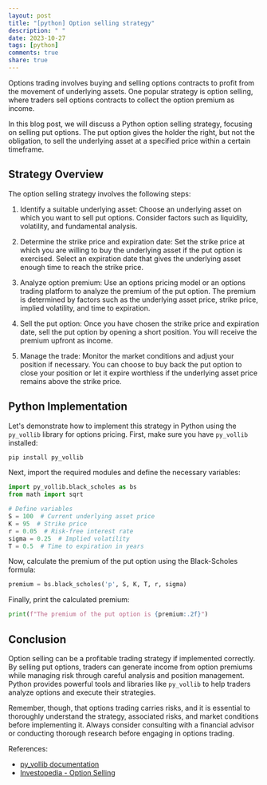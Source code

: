 ```yaml
---
layout: post
title: "[python] Option selling strategy"
description: " "
date: 2023-10-27
tags: [python]
comments: true
share: true
---
```


Options trading involves buying and selling options contracts to profit from the movement of underlying assets. One popular strategy is option selling, where traders sell options contracts to collect the option premium as income.

In this blog post, we will discuss a Python option selling strategy, focusing on selling put options. The put option gives the holder the right, but not the obligation, to sell the underlying asset at a specified price within a certain timeframe.

## Strategy Overview

The option selling strategy involves the following steps:

1. Identify a suitable underlying asset: Choose an underlying asset on which you want to sell put options. Consider factors such as liquidity, volatility, and fundamental analysis.

2. Determine the strike price and expiration date: Set the strike price at which you are willing to buy the underlying asset if the put option is exercised. Select an expiration date that gives the underlying asset enough time to reach the strike price.

3. Analyze option premium: Use an options pricing model or an options trading platform to analyze the premium of the put option. The premium is determined by factors such as the underlying asset price, strike price, implied volatility, and time to expiration.

4. Sell the put option: Once you have chosen the strike price and expiration date, sell the put option by opening a short position. You will receive the premium upfront as income.

5. Manage the trade: Monitor the market conditions and adjust your position if necessary. You can choose to buy back the put option to close your position or let it expire worthless if the underlying asset price remains above the strike price.

## Python Implementation

Let's demonstrate how to implement this strategy in Python using the `py_vollib` library for options pricing. First, make sure you have `py_vollib` installed:

```python
pip install py_vollib
```

Next, import the required modules and define the necessary variables:

```python
import py_vollib.black_scholes as bs
from math import sqrt

# Define variables
S = 100  # Current underlying asset price
K = 95  # Strike price
r = 0.05  # Risk-free interest rate
sigma = 0.25  # Implied volatility
T = 0.5  # Time to expiration in years
```

Now, calculate the premium of the put option using the Black-Scholes formula:

```python
premium = bs.black_scholes('p', S, K, T, r, sigma)
```

Finally, print the calculated premium:

```python
print(f"The premium of the put option is {premium:.2f}")
```

## Conclusion

Option selling can be a profitable trading strategy if implemented correctly. By selling put options, traders can generate income from option premiums while managing risk through careful analysis and position management. Python provides powerful tools and libraries like `py_vollib` to help traders analyze options and execute their strategies.

Remember, though, that options trading carries risks, and it is essential to thoroughly understand the strategy, associated risks, and market conditions before implementing it. Always consider consulting with a financial advisor or conducting thorough research before engaging in options trading.

References:
- [py_vollib documentation](https://github.com/vollib/py_vollib)
- [Investopedia - Option Selling](https://www.investopedia.com/terms/o/option-selling.asp)
